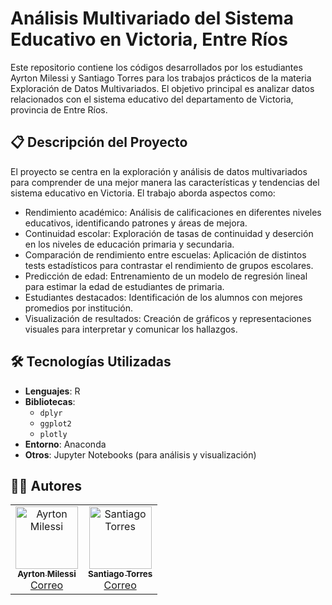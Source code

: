 # Análisis Multivariado del Sistema Educativo en Victoria, Entre Ríos
Este repositorio contiene los códigos desarrollados por los estudiantes Ayrton Milessi y Santiago Torres para los trabajos prácticos de la materia Exploración de Datos Multivariados. El objetivo principal es analizar datos relacionados con el sistema educativo del departamento de Victoria, provincia de Entre Ríos.

## 📋 Descripción del Proyecto
El proyecto se centra en la exploración y análisis de datos multivariados para comprender de una mejor manera las características y tendencias del sistema educativo en Victoria. 
El trabajo aborda aspectos como:
* Rendimiento académico: Análisis de calificaciones en diferentes niveles educativos, identificando patrones y áreas de mejora.
* Continuidad escolar: Exploración de tasas de continuidad y deserción en los niveles de educación primaria y secundaria.
* Comparación de rendimiento entre escuelas: Aplicación de distintos tests estadísticos para contrastar el rendimiento de grupos escolares.
* Predicción de edad: Entrenamiento de un modelo de regresión lineal para estimar la edad de estudiantes de primaria.
* Estudiantes destacados: Identificación de los alumnos con mejores promedios por institución.
* Visualización de resultados: Creación de gráficos y representaciones visuales para interpretar y comunicar los hallazgos.

## 🛠️ Tecnologías Utilizadas
- **Lenguajes**: R
- **Bibliotecas**:
    - `dplyr`
    - `ggplot2`
    - `plotly`
- **Entorno**: Anaconda
- **Otros**: Jupyter Notebooks (para análisis y visualización)

## 👨‍💻 Autores
<div align="center">
  <table>
    <tr>
      <td align="center">
        <a href="https://www.linkedin.com/in/ayrton-milessi-90ab91327/">
          <img src="https://avatars.githubusercontent.com/u/141248568?s=100" width="100" alt="Ayrton Milessi"/><br>
          <sub><strong>Ayrton Milessi</strong></sub>
        </a><br>
        <a href="mailto:ayrton4210@gmail.com"> Correo</a>
      </td>
      <td align="center">
        <a href="https://www.linkedin.com/in/santiago-torres-5b3a59209/">
          <img src="https://avatars.githubusercontent.com/u/112248799?v=4" width="100" alt="Santiago Torres"/><br>
          <sub><strong>Santiago Torres</strong></sub>
        </a><br>
        <a href="mailto:santorress2000@gmail.com"> Correo</a>
      </td>
    </tr>
  </table>
</div>
